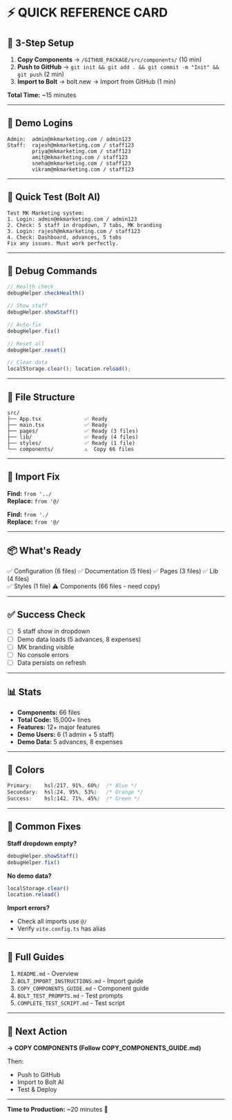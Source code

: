 # ⚡ QUICK REFERENCE CARD

## 🚀 3-Step Setup

1. **Copy Components** → `/GITHUB_PACKAGE/src/components/` (10 min)
2. **Push to GitHub** → `git init && git add . && git commit -m "Init" && git push` (2 min)
3. **Import to Bolt** → bolt.new → Import from GitHub (1 min)

**Total Time:** ~15 minutes

---

## 🔑 Demo Logins

```
Admin:  admin@mkmarketing.com / admin123
Staff:  rajesh@mkmarketing.com / staff123
        priya@mkmarketing.com / staff123
        amit@mkmarketing.com / staff123
        sneha@mkmarketing.com / staff123
        vikram@mkmarketing.com / staff123
```

---

## 🧪 Quick Test (Bolt AI)

```
Test MK Marketing system:
1. Login: admin@mkmarketing.com / admin123
2. Check: 5 staff in dropdown, 7 tabs, MK branding
3. Login: rajesh@mkmarketing.com / staff123  
4. Check: Dashboard, advances, 5 tabs
Fix any issues. Must work perfectly.
```

---

## 🐛 Debug Commands

```javascript
// Health check
debugHelper.checkHealth()

// Show staff
debugHelper.showStaff()

// Auto-fix
debugHelper.fix()

// Reset all
debugHelper.reset()

// Clear data
localStorage.clear(); location.reload();
```

---

## 📁 File Structure

```
src/
├── App.tsx              ✅ Ready
├── main.tsx             ✅ Ready
├── pages/               ✅ Ready (3 files)
├── lib/                 ✅ Ready (4 files)
├── styles/              ✅ Ready (1 file)
└── components/          ⚠️  Copy 66 files
```

---

## 🔄 Import Fix

**Find:** `from '../`  
**Replace:** `from '@/`

**Find:** `from './`  
**Replace:** `from '@/`

---

## 📦 What's Ready

✅ Configuration (6 files)
✅ Documentation (5 files)
✅ Pages (3 files)
✅ Lib (4 files)  
✅ Styles (1 file)
⚠️  Components (66 files - need copy)

---

## ✅ Success Check

- [ ] 5 staff show in dropdown
- [ ] Demo data loads (5 advances, 8 expenses)
- [ ] MK branding visible
- [ ] No console errors
- [ ] Data persists on refresh

---

## 📊 Stats

- **Components:** 66 files
- **Total Code:** 15,000+ lines
- **Features:** 12+ major features
- **Demo Users:** 6 (1 admin + 5 staff)
- **Demo Data:** 5 advances, 8 expenses

---

## 🎨 Colors

```css
Primary:    hsl(217, 91%, 60%)  /* Blue */
Secondary:  hsl(24, 95%, 53%)   /* Orange */
Success:    hsl(142, 71%, 45%)  /* Green */
```

---

## 🔧 Common Fixes

**Staff dropdown empty?**
```javascript
debugHelper.showStaff()
debugHelper.fix()
```

**No demo data?**
```javascript
localStorage.clear()
location.reload()
```

**Import errors?**
- Check all imports use `@/`
- Verify `vite.config.ts` has alias

---

## 📖 Full Guides

1. `README.md` - Overview
2. `BOLT_IMPORT_INSTRUCTIONS.md` - Import guide
3. `COPY_COMPONENTS_GUIDE.md` - Component guide
4. `BOLT_TEST_PROMPTS.md` - Test prompts
5. `COMPLETE_TEST_SCRIPT.md` - Test script

---

## 🎯 Next Action

**→ COPY COMPONENTS (Follow COPY_COMPONENTS_GUIDE.md)**

Then:
- Push to GitHub
- Import to Bolt AI
- Test & Deploy

---

**Time to Production:** ~20 minutes 🚀
